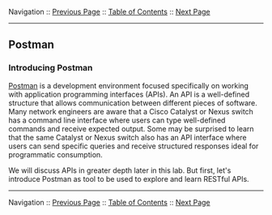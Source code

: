 Navigation :: [Previous Page](LTRPRG-1100-02c2-Teams-Ex1.md) :: [Table of Contents](LTRPRG-1100-00-Intro.md#table-of-contents) :: [Next Page](LTRPRG-1100-02d2-Postman-Ex1.md)

---

## Postman

### Introducing Postman

[Postman](https://www.getpostman.com/) is a development environment focused specifically on working with application 
programming interfaces (APIs). An API is a well-defined structure that allows communication between different pieces
of software. Many network engineers are aware that a Cisco Catalyst or Nexus switch has a command line interface where 
users can type well-defined commands and receive expected output. Some may be surprised to learn that the same 
Catalyst or Nexus switch also has an API interface where users can send specific queries and receive structured 
responses ideal for programmatic consumption.

We will discuss APIs in greater depth later in this lab.  But first, let's introduce Postman as tool to be used to 
explore and learn RESTful APIs.

---

Navigation :: [Previous Page](LTRPRG-1100-02c2-Teams-Ex1.md) :: [Table of Contents](LTRPRG-1100-00-Intro.md#table-of-contents) :: [Next Page](LTRPRG-1100-02d2-Postman-Ex1.md)

